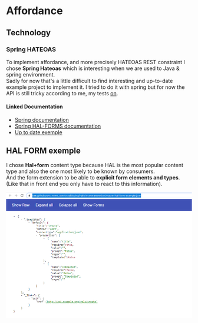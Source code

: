 # Affordance

## Technology

### Spring HATEOAS

To implement affordance, and more precisely HATEOAS REST constraint I chose **Spring Hateoas** which is interesting when we are used to Java & spring environment.  
Sadly for now that's a little difficult to find interesting and up-to-date example project to implement it.
I tried to do it with spring but for now the API is still tricky according to me, my tests [on](../deprecated-todolist-spring).

#### Linked Documentation

- [Spring documentation](https://docs.spring.io/spring-hateoas/docs/current/reference/html)
- [Spring HAL-FORMS documentation](https://docs.spring.io/spring-hateoas/docs/current/reference/html/#mediatypes.hal-forms)
- [Up to date exemple](https://github.com/spring-projects/spring-hateoas-examples/tree/main/affordances)

## HAL FORM exemple

I chose **Hal+form** content type because HAL is the most popular content type and also the one most likely to be known by consumers.  
And the form extension to be able to **explicit form elements and types**. (Like that in front end you only have to react to this information).

![Hal form exemple github](https://raw.githubusercontent.com/osvaldopina/hal-chrome-extension/master/form-examle.PNG)
